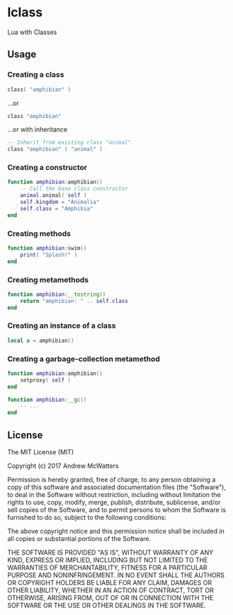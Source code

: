 # lclass
Lua with Classes

## Usage
### Creating a class
```lua
class( "amphibian" )
```

...or

```lua
class "amphibian"
```

...or with inheritance

```lua
-- Inherit from existing class "animal"
class "amphibian" ( "animal" )
```

### Creating a constructor
```lua
function amphibian:amphibian()
	-- Call the base class constructor
	animal.animal( self )
	self.kingdom = "Animalia"
	self.class = "Amphibia"
end
```

### Creating methods
```lua
function amphibian:swim()
	print( "Splash!" )
end
```

### Creating metamethods
```lua
function amphibian:__tostring()
	return "amphibian: " .. self.class
end
```

### Creating an instance of a class
```lua
local a = amphibian()
```

### Creating a garbage-collection metamethod
```lua
function amphibian:amphibian()
	setproxy( self )
end

function amphibian:__gc()
	-- ...
end
```

## License
The MIT License (MIT)

Copyright (c) 2017 Andrew McWatters

Permission is hereby granted, free of charge, to any person obtaining a copy
of this software and associated documentation files (the "Software"), to deal
in the Software without restriction, including without limitation the rights
to use, copy, modify, merge, publish, distribute, sublicense, and/or sell
copies of the Software, and to permit persons to whom the Software is
furnished to do so, subject to the following conditions:

The above copyright notice and this permission notice shall be included in all
copies or substantial portions of the Software.

THE SOFTWARE IS PROVIDED "AS IS", WITHOUT WARRANTY OF ANY KIND, EXPRESS OR
IMPLIED, INCLUDING BUT NOT LIMITED TO THE WARRANTIES OF MERCHANTABILITY,
FITNESS FOR A PARTICULAR PURPOSE AND NONINFRINGEMENT. IN NO EVENT SHALL THE
AUTHORS OR COPYRIGHT HOLDERS BE LIABLE FOR ANY CLAIM, DAMAGES OR OTHER
LIABILITY, WHETHER IN AN ACTION OF CONTRACT, TORT OR OTHERWISE, ARISING FROM,
OUT OF OR IN CONNECTION WITH THE SOFTWARE OR THE USE OR OTHER DEALINGS IN THE
SOFTWARE.
